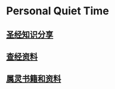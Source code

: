 # Personal Quiet Time

## [圣经知识分享](biblesharings/biblesharings.md)

## [查经资料](biblestudy/biblestudy.md)

## [属灵书籍和资料](christianbooks/christianbooks.md)


